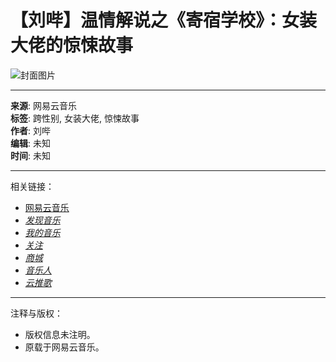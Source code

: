 # 【刘哔】温情解说之《寄宿学校》：女装大佬的惊悚故事

![封面图片](http://s4.music.126.net/style/web2/img/default/default_album.jpg)

---

**来源**: 网易云音乐  
**标签**: 跨性别, 女装大佬, 惊悚故事  
**作者**: 刘哔  
**编辑**: 未知  
**时间**: 未知  

---

相关链接：
- [网易云音乐](https://music.163.com)
- [_发现音乐_](https://music.163.com/discover)
- [_我的音乐_](https://music.163.com/my)
- [_关注_](https://music.163.com/friend)
- [_商城_](https://music.163.com/store/product)
- [_音乐人_](https://music.163.com/musician/artist)
- [_云推歌_](https://music.163.com/st/ad-song)

---

注释与版权：
- 版权信息未注明。
- 原载于网易云音乐。